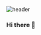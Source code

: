 ![header](https://capsule-render.vercel.app/api?type=waving&color=auto&height=300&section=header&text=I'm%20SangYeong&fontSize=70)




### Hi there 👋

<!--
**Sang-Yeong/Sang-Yeong** is a ✨ _special_ ✨ repository because its `README.md` (this file) appears on your GitHub profile.

Here are some ideas to get you started:

- 🔭 I’m currently working on ...
- 🌱 I’m currently learning ...
- 👯 I’m looking to collaborate on ...
- 🤔 I’m looking for help with ...
- 💬 Ask me about ...
- 📫 How to reach me: ...
- 😄 Pronouns: ...
- ⚡ Fun fact: ...
-->
